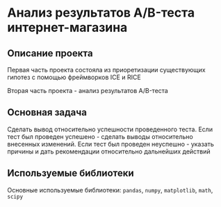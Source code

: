 # Анализ результатов A/B-теста интернет-магазина

## Описание проекта

Первая часть проекта состояла из приоретизации существующих гипотез с помощью фреймворков ICE и RICE

Вторая часть проекта - анализ результатов A/B-теста

## Основная задача

Сделать вывод относительно успешности проведенного теста. Если тест был проведен успешено - сделать выводы относительно внесенных изменений. Если тест был проведен неуспешно - указать причины и дать рекомендации относительно дальнейших действий

## Используемые библиотеки

Основные используемые библиотеки: <code>pandas</code>, <code>numpy</code>, <code>matplotlib</code>, <code>math</code>, <code>scipy</code>
